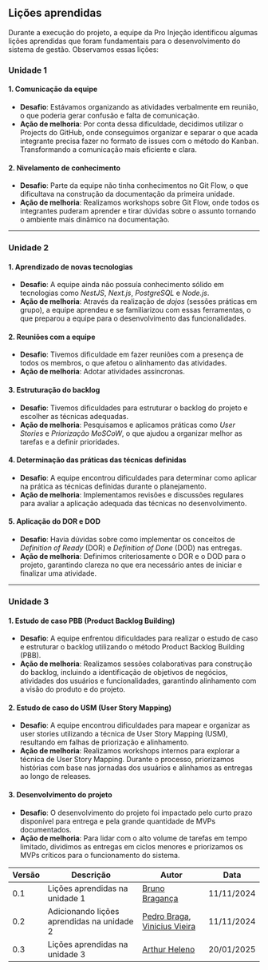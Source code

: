 ## Lições aprendidas

Durante a execução do projeto, a equipe da Pro Injeção identificou algumas lições aprendidas que foram fundamentais para o desenvolvimento do sistema de gestão. Observamos essas lições:

### Unidade 1

#### 1. Comunicação da equipe

- **Desafio**: Estávamos organizando as atividades verbalmente em reunião, o que poderia gerar confusão e falta de comunicação.
- **Ação de melhoria**: Por conta dessa dificuldade, decidimos utilizar o Projects do GitHub, onde conseguimos organizar e separar o que acada integrante precisa fazer no formato de issues com o método do Kanban. Transformando a comunicação mais eficiente e clara.

#### 2. Nivelamento de conhecimento

- **Desafio**: Parte da equipe não tinha conhecimentos no Git Flow, o que dificultava na construção da documentação da primeira unidade.
- **Ação de melhoria**: Realizamos workshops sobre Git Flow, onde todos os integrantes puderam aprender e tirar dúvidas sobre o assunto tornando o ambiente mais dinâmico na documentação.

---

### Unidade 2

#### 1. Aprendizado de novas tecnologias

- **Desafio**: A equipe ainda não possuía conhecimento sólido em tecnologias como *NestJS*, *Next.js*, *PostgreSQL* e *Node.js*.
- **Ação de melhoria**: Através da realização de *dojos* (sessões práticas em grupo), a equipe aprendeu e se familiarizou com essas ferramentas, o que preparou a equipe para o desenvolvimento das funcionalidades.

#### 2. Reuniões com a equipe

- **Desafio**: Tivemos dificuldade em fazer reuniões com a presença de todos os membros, o que afetou o alinhamento das atividades.
- **Ação de melhoria**: Adotar atividades assíncronas.

#### 3. Estruturação do backlog

- **Desafio**: Tivemos dificuldades para estruturar o backlog do projeto e escolher as técnicas adequadas.
- **Ação de melhoria**: Pesquisamos e aplicamos práticas como *User Stories* e *Priorização MoSCoW*, o que ajudou a organizar melhor as tarefas e a definir prioridades.

#### 4. Determinação das práticas das técnicas definidas

- **Desafio**: A equipe encontrou dificuldades para determinar como aplicar na prática as técnicas definidas durante o planejamento.
- **Ação de melhoria**: Implementamos revisões e discussões regulares para avaliar a aplicação adequada das técnicas no desenvolvimento.

#### 5. Aplicação do DOR e DOD

- **Desafio**: Havia dúvidas sobre como implementar os conceitos de *Definition of Ready* (DOR) e *Definition of Done* (DOD) nas entregas.
- **Ação de melhoria**: Definimos criteriosamente o DOR e o DOD para o projeto, garantindo clareza no que era necessário antes de iniciar e finalizar uma atividade.

---

### Unidade 3

#### 1. Estudo de caso PBB (Product Backlog Building)

- **Desafio**: A equipe enfrentou dificuldades para realizar o estudo de caso e estruturar o backlog utilizando o método Product Backlog Building (PBB).
- **Ação de melhoria**: Realizamos sessões colaborativas para construção do backlog, incluindo a identificação de objetivos de negócios, atividades dos usuários e funcionalidades, garantindo alinhamento com a visão do produto e do projeto.

#### 2. Estudo de caso do USM (User Story Mapping)

- **Desafio**: A equipe encontrou dificuldades para mapear e organizar as user stories utilizando a técnica de User Story Mapping (USM), resultando em falhas de priorização e alinhamento.
- **Ação de melhoria**: Realizamos workshops internos para explorar a técnica de User Story Mapping. Durante o processo, priorizamos histórias com base nas jornadas dos usuários e alinhamos as entregas ao longo de releases.

#### 3. Desenvolvimento do projeto

- **Desafio**: O desenvolvimento do projeto foi impactado pelo curto prazo disponível para entrega e pela grande quantidade de MVPs documentados.
- **Ação de melhoria**: Para lidar com o alto volume de tarefas em tempo limitado, dividimos as entregas em ciclos menores e priorizamos os MVPs críticos para o funcionamento do sistema.



<center>

| Versão | Descrição                      | Autor                                          | Data       |
| ------ | ------------------------------ | ---------------------------------------------- | ---------- |
| 0.1    | Lições aprendidas na unidade 1 | [Bruno Bragança](http://github.com/BrunoBReis) | 11/11/2024 |
| 0.2    | Adicionando lições aprendidas na unidade 2 | [Pedro Braga](http://github.com/Stain19), [Vinicius Vieira](http://github.com/viniciusvieira00) | 11/11/2024 |
| 0.3    | Lições aprendidas na unidade 3 | [Arthur Heleno](http://github.com/arthur-heleno) | 20/01/2025 |

</center>